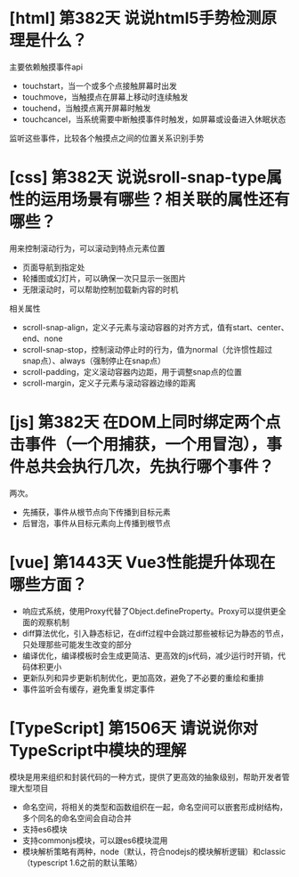 # [html] 第382天 说说html5手势检测原理是什么？

主要依赖触摸事件api
- touchstart，当一个或多个点接触屏幕时出发
- touchmove，当触摸点在屏幕上移动时连续触发
- touchend，当触摸点离开屏幕时触发
- touchcancel，当系统需要中断触摸事件时触发，如屏幕或设备进入休眠状态

监听这些事件，比较各个触摸点之间的位置关系识别手势

# [css] 第382天 说说sroll-snap-type属性的运用场景有哪些？相关联的属性还有哪些？

用来控制滚动行为，可以滚动到特点元素位置
- 页面导航到指定处
- 轮播图或幻灯片，可以确保一次只显示一张图片
- 无限滚动时，可以帮助控制加载新内容的时机

相关属性
- scroll-snap-align，定义子元素与滚动容器的对齐方式，值有start、center、end、none
- scroll-snap-stop，控制滚动停止时的行为，值为normal（允许惯性超过snap点）、always（强制停止在snap点）
- scroll-padding，定义滚动容器内边距，用于调整snap点的位置
- scroll-margin，定义子元素与滚动容器边缘的距离

# [js] 第382天 在DOM上同时绑定两个点击事件（一个用捕获，一个用冒泡），事件总共会执行几次，先执行哪个事件？

两次。
- 先捕获，事件从根节点向下传播到目标元素
- 后冒泡，事件从目标元素向上传播到根节点

# [vue] 第1443天 Vue3性能提升体现在哪些方面？

- 响应式系统，使用Proxy代替了Object.defineProperty。Proxy可以提供更全面的观察机制
- diff算法优化，引入静态标记，在diff过程中会跳过那些被标记为静态的节点，只处理那些可能发生改变的部分
- 编译优化，编译模板时会生成更简洁、更高效的js代码，减少运行时开销，代码体积更小
- 更新队列和异步更新机制优化，更加高效，避免了不必要的重绘和重排
- 事件监听会有缓存，避免重复绑定事件

# [TypeScript] 第1506天 请说说你对TypeScript中模块的理解

模块是用来组织和封装代码的一种方式，提供了更高效的抽象级别，帮助开发者管理大型项目
- 命名空间，将相关的类型和函数组织在一起，命名空间可以嵌套形成树结构，多个同名的命名空间会自动合并
- 支持es6模块
- 支持commonjs模块，可以跟es6模块混用
- 模块解析策略有两种，node（默认，符合nodejs的模块解析逻辑）和classic（typescript 1.6之前的默认策略）
